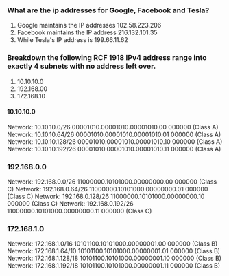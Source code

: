 ### What are the ip addresses for Google, Facebook and Tesla?
 
1. Google maintains the IP addresses 102.58.223.206
2. Facebook maintains the IP address 216.132.101.35
3. While Tesla's IP address is  199.66.11.62

### Breakdown the following RCF 1918 IPv4 address range into exactly 4 subnets with no address left over.
1. 10.10.10.0
2. 192.168.00
3. 172.168.10

#### 10.10.10.0
Network:   10.10.10.0/26         00001010.00001010.00001010.00 000000 (Class A)
Network:   10.10.10.64/26        00001010.00001010.00001010.01 000000 (Class A)
Network:   10.10.10.128/26       00001010.00001010.00001010.10 000000 (Class A)
Network:   10.10.10.192/26       00001010.00001010.00001010.11 000000 (Class A)


### 192.168.0.0
Network:   192.168.0.0/26        11000000.10101000.00000000.00 000000 (Class C)
Network:   192.168.0.64/26       11000000.10101000.00000000.01 000000 (Class C)
Network:   192.168.0.128/26      11000000.10101000.00000000.10 000000 (Class C)
Network:   192.168.0.192/26      11000000.10101000.00000000.11 000000 (Class C)


### 172.168.1.0
Network:   172.168.1.0/16        10101100.10101000.00000001.00 000000 (Class B)
Network:   172.168.1.64/10       10101100.10101000.00000001.01 000000 (Class B)
Network:   172.168.1.128/18      10101100.10101000.00000001.10 000000 (Class B)
Network:   172.168.1.192/18      10101100.10101000.00000001.11 000000 (Class B)




